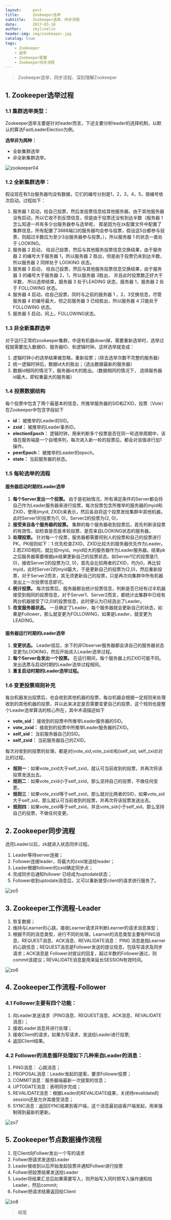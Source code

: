 ```yaml
---
layout:     post
title:      Zookeeper选举
subtitle:   Zookeeper选举、同步流程
date:       2017-03-10
author:     skylinelin
header-img: img/zookeeper.jpg
catalog: true
tags:
    - Zookeeper
    - 选举
    - Zookeeper配置
    - Zookeeper同步流程
---
```


> Zookeeper选举、同步流程、深刻理解Zookeeper

## 1. Zookeeper选举过程

### 1.1	集群选举类型：
Zookeeper选举主要是针对leader而言。下述主要分析leader的选择机制，以默认的算法FastLeaderElection为例。

**选举非为两种：**
 - 全新集群选举
 - 非全新集群选举。

![zookeeper04](/resource_img/zookeeper04.png)

### 1.2 全新集群选举：

假设现在有5台服务器均没有数据，它们的编号分别是1，2，3，4，5，按编号依次启动。过程如下：

1. 服务器 1 启动，给自己投票，然后发投票信息给其他服务器。由于其他服务器没有启动，所以它收不到反馈信息，但是由于投票还没有到达半数（服务器 1 怎么知道一共有多少台服务器参与选举呢， 那是因为在zk配置文件中配置了集群信息，所有配置了3888端口的服务器均会参与投票，假设这5台都参与投票，则超过半数应为至少3台服务器参与投票。），所以服务器 1 的状态一直处于 LOOKING。
2. 服务器 2 启动， 给自己投票，然后与其他服务投票信息交换结果，由于服务器 2 的编号大于服务器 1，所以服务器 2 胜出，但是由于投票仍未到达半数，所以服务器 2 同样处于 LOOKING 状态。
3. 服务器 3 启动， 给自己投票，然后与其他服务投票信息交换结果，由于服务器 3 的编号大于服务器 2，1，所以服务器 3胜出， 并且此时投票数正好大于半数， 所以选举结束，服务器 3 处于LEADING 状态，服务器 1，服务器 2 处于 FOLLOWING 状态。
4. 服务器 4 启动，给自己投票，同时与之前的服务器 1 ，2，3交换信息，尽管服务器 4 的编号最大，但之前服务器 3 已经胜出，所以服务器 4 只能处于 FOLLOWING 状态。
5. 服务器 5 启动，同上。FOLLOWING状态。

### 1.3	非全新集群选举

对于运行正常的zookeeper集群，中途有机器down掉，需要重新选举时，选举过程就需要加入数据ID、服务器ID、和逻辑时钟。这样选举就变成：

1. 逻辑时钟小的选举结果被忽略，重新投票；（除去选举次数不完整的服务器）       
2. 统一逻辑时钟后，数据id大的胜出；（选出数据最新的服务器）
3. 数据id相同的情况下，服务器id大的胜出。（数据相同的情况下， 选择服务器id最大，即权重最大的服务器）

### 1.4	投票数据结构
每个投票中包含了两个最基本的信息，所推举服务器的SID和ZXID，投票（Vote）在Zookeeper中包含字段如下
		
 - **id：** 被推举的Leader的SID。
 - **zxid：** 被推举的Leader事务ID。
 - **electionEpoch：** 逻辑时钟，用来判断多个投票是否在同一轮选举周期中，该值在服务端是一个自增序列，每次进入新一轮的投票后，都会对该值进行加1操作。
 - **peerEpoch：** 被推举的Leader的epoch。
 - **state：** 当前服务器的状态。

### 1.5	每轮选举的流程

#### 服务器启动时期的Leader选举
1.  **每个Server发出一个投票。** 由于是初始情况，所有满足条件的Server都会将自己作为Leader服务器来进行投票，每次投票包含所推举的服务器的myid和ZXID，使用(myid, ZXID)来表示，然后各自将这个投票发给集群中其他机器。此时Server1的投票为(1, 0)，Server2的投票为(2, 0)，
2. **接受来自各个服务器的投票。** 集群的每个服务器收到投票后，首先判断该投票的有效性，如检查是否是本轮投票、是否来自LOOKING状态的服务器。
3. **处理投票。** 针对每一个投票，服务器都需要将别人的投票和自己的投票进行PK，PK规则如下：1.优先检查ZXID。ZXID比较大的服务器优先作为Leader。2.若ZXID相同，就比较myid。myid较大的服务器作为Leader服务器。结束pk之后服务器需要根据pk结果更新自己的投票状态。如Server1它的投票是(1, 0)，接收Server2的投票为(2, 0)，首先会比较两者的ZXID，均为0，再比较myid，此时Server2的myid最大，于是更新自己的投票为(2,0)，然后重新投票，对于Server2而言，其无须更新自己的投票，只是再次向集群中所有机器发出上一次投票信息即可。
4. **统计投票。** 每次投票后，服务器都会统计投票信息，判断是否已经有过半机器接受到相同的投票信息，对于Server1、Server2而言，都统计出集群中已经有两台机器接受了(2,0)的投票信息，此时便认为已经选出了Leader。
5. **改变服务器状态。** 一旦确定了Leader，每个服务器就会更新自己的状态，如果是Follower，那么就变更为FOLLOWING，如果是Leader，就变更为LEADING。

#### 服务器运行时期的Leader选举

1. **变更状态。** 	Leader挂后，余下的非Observer服务器都会讲自己的服务器状态变更为LOOKING，然后开始进入Leader选举过程。
2. **每个Server会发出一个投票。** 		在运行期间，每个服务器上的ZXID可能不同。发出选票与启动时期的Leader选举过程相同。
3. **重复启动时期的Leader选举过程。**

### 1.6 变更投票规则补充

每台机器发出投票后，也会收到其他机器的投票，每台机器会根据一定规则来处理收到的其他机器的投票，并以此来决定是否需要变更自己的投票，这个规则也是整个Leader选举算法的核心所在，其中术语描述如下
 - **vote_sid：** 接收到的投票中所推举Leader服务器的SID。
 - **vote_zxid：** 接收到的投票中所推举Leader服务器的ZXID。
 - **self_sid：** 当前服务器自己的SID。
 - **self_zxid：** 当前服务器自己的ZXID。
 
每次对收到的投票的处理，都是对(vote_sid,vote_zxid)和(self_sid, self_zxid)对比的过程。

- **规则一**：如果vote_zxid大于self_zxid，就认可当前收到的投票，并再次将该投票发送出去。
- **规则二**：如果vote_zxid小于self_zxid，那么坚持自己的投票，不做任何变更。
- **规则三**：如果vote_zxid等于self_zxid，那么就对比两者的SID，如果vote_sid大于self_sid，那么就认可当前收到的投票，并再次将该投票发送出去。
- **规则四**：如果vote_zxid等于self_zxid，并且vote_sid小于self_sid，那么坚持自己的投票，不做任何变更。

## 2. Zookeeper同步流程
选完Leader以后，zk就进入状态同步过程。 

1. Leader等待server连接；
2. Follower连接leader，将最大的zxid发送给leader；
3. Leader根据follower的zxid确定同步点；
4. 完成同步后通知follower 已经成为uptodate状态；
5. Follower收到uptodate消息后，又可以重新接受client的请求进行服务了。

![zo5](/resource_img/zookeeper05.png)


## 3. Zookeeper工作流程-Leader

1. 恢复数据； 
2. 维持与Learner的心跳，接收Learner请求并判断Learner的请求消息类型； 
3. 根据不同的消息类型，进行不同的处理。Learner的消息类型主要有PING消息、REQUEST消息、ACK消息、REVALIDATE消息：
PING 消息是指Learner的心跳信息；REQUEST消息是Follower发送的提议信息，包括写请求及同步请求；ACK消息是 Follower对提议的回复，超过半数的Follower通过，则commit该提议；REVALIDATE消息是用来延长SESSION有效时间。

![zo6](/resource_img/zookeeper06.png)

## 4. Zookeeper工作流程-Follower

### 4.1	Follower主要有四个功能： 
1. 向Leader发送请求（PING消息、REQUEST消息、ACK消息、REVALIDATE消息）；
2. 接收Leader消息并进行处理；
3. 接收Client的请求，如果为写请求，发送给Leader进行投票;
4. 返回Client结果。 

### 4.2	Follower的消息循环处理如下几种来自Leader的消息： 
1. PING消息： 心跳消息；
2. PROPOSAL消息：Leader发起的提案，要求Follower投票； 
3. COMMIT消息：服务器端最新一次提案的信息； 
4. UPTODATE消息：表明同步完成； 
5. REVALIDATE消息：根据Leader的REVALIDATE结果，关闭待revalidate的session还是允许其接受消息； 
6. SYNC消息：返回SYNC结果到客户端，这个消息最初由客户端发起，用来强制得到最新的更新。

![zo7](/resource_img/zookeeper07.png)

## 5. Zookeeper节点数据操作流程
1. 在Client向Follwer发出一个写的请求
2. Follwer把请求发送给Leader
3. Leader接收到以后开始发起投票并通知Follwer进行投票
4. Follwer把投票结果发送给Leader
5. Leader将结果汇总后如果需要写入，则开始写入同时把写入操作通知给Leader，然后commit;
6. Follwer把请求结果返回给Client

![zo8](/resource_img/zookeeper08.png)


> 结尾
